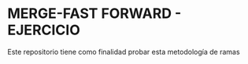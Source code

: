 # MERGE-FAST FORWARD - EJERCICIO

Este repositorio tiene como finalidad probar esta metodología de ramas